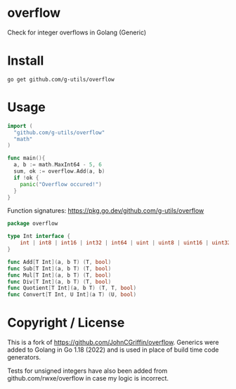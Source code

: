 # overflow
 Check for integer overflows in Golang (Generic)

 # Install
 `go get github.com/g-utils/overflow`

 # Usage

```go
import (
  "github.com/g-utils/overflow"
  "math"
)

func main(){
  a, b := math.MaxInt64 - 5, 6
  sum, ok := overflow.Add(a, b)
  if !ok {
    panic("Overflow occured!")
  }
}
```
Function signatures: https://pkg.go.dev/github.com/g-utils/overflow

```go
package overflow

type Int interface {
	int | int8 | int16 | int32 | int64 | uint | uint8 | uint16 | uint32 | uint64
}

func Add[T Int](a, b T) (T, bool)
func Sub[T Int](a, b T) (T, bool)
func Mul[T Int](a, b T) (T, bool)
func Div[T Int](a, b T) (T, bool)
func Quotient[T Int](a, b T) (T, T, bool)
func Convert[T Int, U Int](a T) (U, bool)
```

# Copyright / License

This is a fork of https://github.com/JohnCGriffin/overflow. Generics were added to Golang in Go 1.18 (2022) and is used in place of build time code generators.

Tests for unsigned integers have also been added from github.com/rwxe/overflow in case my logic is incorrect.
